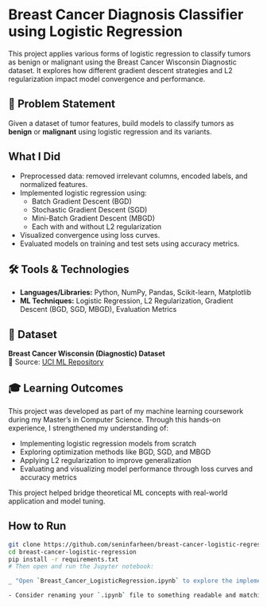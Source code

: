 # Breast Cancer Diagnosis Classifier using Logistic Regression

This project applies various forms of logistic regression to classify tumors as benign or malignant using the Breast Cancer Wisconsin Diagnostic dataset. It explores how different gradient descent strategies and L2 regularization impact model convergence and performance.

## 📌 Problem Statement
Given a dataset of tumor features, build models to classify tumors as **benign** or **malignant** using logistic regression and its variants.

## What I Did
- Preprocessed data: removed irrelevant columns, encoded labels, and normalized features.
- Implemented logistic regression using:
  - Batch Gradient Descent (BGD)
  - Stochastic Gradient Descent (SGD)
  - Mini-Batch Gradient Descent (MBGD)
  - Each with and without L2 regularization
- Visualized convergence using loss curves.
- Evaluated models on training and test sets using accuracy metrics.

## 🛠️ Tools & Technologies
- **Languages/Libraries:** Python, NumPy, Pandas, Scikit-learn, Matplotlib
- **ML Techniques:** Logistic Regression, L2 Regularization, Gradient Descent (BGD, SGD, MBGD), Evaluation Metrics

## 📁 Dataset
**Breast Cancer Wisconsin (Diagnostic) Dataset**  
📎 Source: [UCI ML Repository](https://archive.ics.uci.edu/ml/datasets/Breast+Cancer+Wisconsin+%28Diagnostic%29)

## 🎓 Learning Outcomes

This project was developed as part of my machine learning coursework during my Master’s in Computer Science. Through this hands-on experience, I strengthened my understanding of:

- Implementing logistic regression models from scratch
- Exploring optimization methods like BGD, SGD, and MBGD
- Applying L2 regularization to improve generalization
- Evaluating and visualizing model performance through loss curves and accuracy metrics

This project helped bridge theoretical ML concepts with real-world application and model tuning.

## How to Run

```bash
git clone https://github.com/seninfarheen/breast-cancer-logistic-regression.git
cd breast-cancer-logistic-regression
pip install -r requirements.txt
# Then open and run the Jupyter notebook:

_ "Open `Breast_Cancer_LogisticRegression.ipynb` to explore the implementation."_

- Consider renaming your `.ipynb` file to something readable and matching the project.

